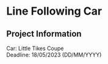 # Line Following Car  

## Project Information  
Car: Little Tikes Coupe  
Deadline: 18/05/2023 (DD/MM/YYYY)  
